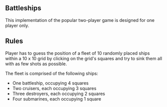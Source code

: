  ## Battleships

This implementation of the popular two-player game is designed for one player only.

## Rules

Player has to guess the position of a fleet of 10 randomly placed ships within a 10 x 10 grid by clicking on the grid's squares and try to sink them all with as few shots as possible.

The fleet is comprised of the following ships:

- One battleship, occupying 4 squares
- Two cruisers, each occupying 3 squares
- Three destroyers, each occupying 2 squares
- Four submarines, each occupying 1 square
